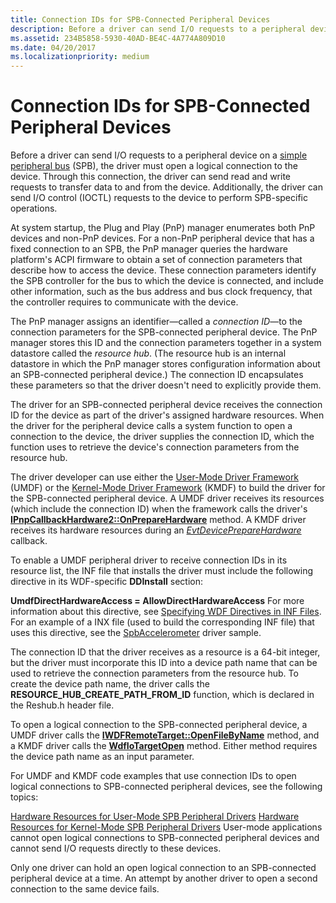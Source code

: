 ```yaml
---
title: Connection IDs for SPB-Connected Peripheral Devices
description: Before a driver can send I/O requests to a peripheral device on a simple peripheral bus (SPB), the driver must open a logical connection to the device.
ms.assetid: 234B5858-5930-40AD-BE4C-4A774A809D10
ms.date: 04/20/2017
ms.localizationpriority: medium
---
```


# Connection IDs for SPB-Connected Peripheral Devices


Before a driver can send I/O requests to a peripheral device on a [simple peripheral bus](https://docs.microsoft.com/previous-versions/hh450903(v=vs.85)) (SPB), the driver must open a logical connection to the device. Through this connection, the driver can send read and write requests to transfer data to and from the device. Additionally, the driver can send I/O control (IOCTL) requests to the device to perform SPB-specific operations.




At system startup, the Plug and Play (PnP) manager enumerates both PnP devices and non-PnP devices. For a non-PnP peripheral device that has a fixed connection to an SPB, the PnP manager queries the hardware platform's ACPI firmware to obtain a set of connection parameters that describe how to access the device. These connection parameters identify the SPB controller for the bus to which the device is connected, and include other information, such as the bus address and bus clock frequency, that the controller requires to communicate with the device.

The PnP manager assigns an identifier—called a *connection ID*—to the connection parameters for the SPB-connected peripheral device. The PnP manager stores this ID and the connection parameters together in a system datastore called the *resource hub*. (The resource hub is an internal datastore in which the PnP manager stores configuration information about an SPB-connected peripheral device.) The connection ID encapsulates these parameters so that the driver doesn't need to explicitly provide them.

The driver for an SPB-connected peripheral device receives the connection ID for the device as part of the driver's assigned hardware resources. When the driver for the peripheral device calls a system function to open a connection to the device, the driver supplies the connection ID, which the function uses to retrieve the device's connection parameters from the resource hub.

The driver developer can use either the [User-Mode Driver Framework](https://docs.microsoft.com/windows-hardware/drivers/wdf/overview-of-the-umdf) (UMDF) or the [Kernel-Mode Driver Framework](https://docs.microsoft.com/windows-hardware/drivers/wdf/what-s-new-for-wdf-drivers) (KMDF) to build the driver for the SPB-connected peripheral device. A UMDF driver receives its resources (which include the connection ID) when the framework calls the driver's [**IPnpCallbackHardware2::OnPrepareHardware**](https://docs.microsoft.com/windows-hardware/drivers/ddi/wudfddi/nf-wudfddi-ipnpcallbackhardware-onpreparehardware) method. A KMDF driver receives its hardware resources during an [*EvtDevicePrepareHardware*](https://docs.microsoft.com/windows-hardware/drivers/ddi/wdfdevice/nc-wdfdevice-evt_wdf_device_prepare_hardware) callback.

To enable a UMDF peripheral driver to receive connection IDs in its resource list, the INF file that installs the driver must include the following directive in its WDF-specific **DDInstall** section:

**UmdfDirectHardwareAccess = AllowDirectHardwareAccess**
For more information about this directive, see [Specifying WDF Directives in INF Files](https://docs.microsoft.com/windows-hardware/drivers/wdf/specifying-wdf-directives-in-inf-files). For an example of a INX file (used to build the corresponding INF file) that uses this directive, see the [SpbAccelerometer](https://go.microsoft.com/fwlink/p/?LinkId=618052) driver sample.

The connection ID that the driver receives as a resource is a 64-bit integer, but the driver must incorporate this ID into a device path name that can be used to retrieve the connection parameters from the resource hub. To create the device path name, the driver calls the **RESOURCE\_HUB\_CREATE\_PATH\_FROM\_ID** function, which is declared in the Reshub.h header file.

To open a logical connection to the SPB-connected peripheral device, a UMDF driver calls the [**IWDFRemoteTarget::OpenFileByName**](https://docs.microsoft.com/windows-hardware/drivers/ddi/wudfddi/nf-wudfddi-iwdfremotetarget-openfilebyname) method, and a KMDF driver calls the [**WdfIoTargetOpen**](https://docs.microsoft.com/windows-hardware/drivers/ddi/wdfiotarget/nf-wdfiotarget-wdfiotargetopen) method. Either method requires the device path name as an input parameter.

For UMDF and KMDF code examples that use connection IDs to open logical connections to SPB-connected peripheral devices, see the following topics:

[Hardware Resources for User-Mode SPB Peripheral Drivers](https://docs.microsoft.com/windows-hardware/drivers/spb/hardware-resources-for-user-mode-spb-peripheral-drivers)
[Hardware Resources for Kernel-Mode SPB Peripheral Drivers](https://docs.microsoft.com/windows-hardware/drivers/spb/hardware-resources-for-kernel-mode-spb-peripheral-drivers)
User-mode applications cannot open logical connections to SPB-connected peripheral devices and cannot send I/O requests directly to these devices.

Only one driver can hold an open logical connection to an SPB-connected peripheral device at a time. An attempt by another driver to open a second connection to the same device fails.

 

 




